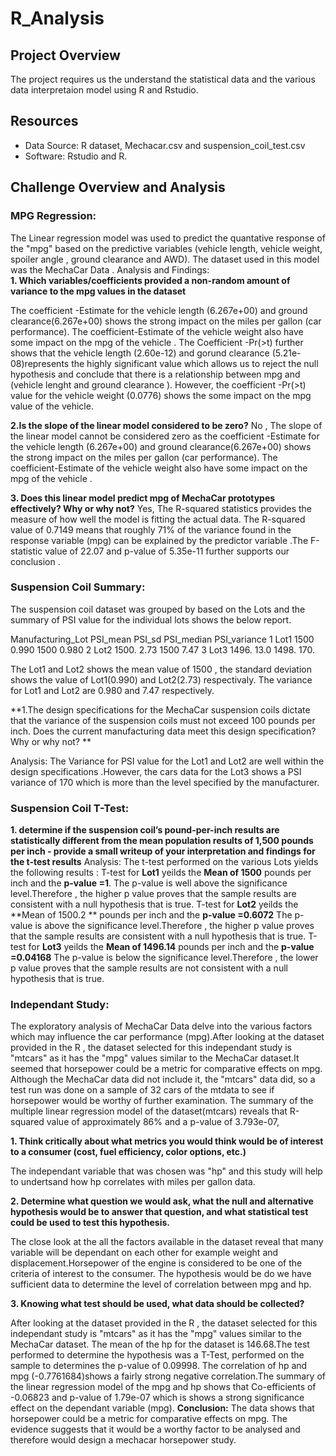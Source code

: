 # R_Analysis
## Project Overview
The project requires us the understand the statistical data and the various data interpretaion model using R and Rstudio.
## Resources
- Data Source: R dataset, Mechacar.csv and suspension_coil_test.csv
- Software: Rstudio and R.

## Challenge Overview and Analysis
### MPG Regression:
The Linear regression model was used to predict the quantative response of the "mpg" based on the predictive variables (vehicle length, vehicle weight, spoiler angle , ground clearance and AWD). The dataset used in this model was the MechaCar Data . 
Analysis and Findings:  
**1. Which variables/coefficients provided a non-random amount of variance to the mpg values in the dataset**
 
 The coefficient -Estimate for the vehicle length (6.267e+00) and ground clearance(6.267e+00) shows the strong impact on the miles per gallon (car performance). The coefficient-Estimate of the vehicle weight also have some impact on the mpg of the vehicle . The Coefficient -Pr(>t) further shows that the vehicle length (2.60e-12) and gorund clearance (5.21e-08)represents the highly significant value which allows us to reject the null hypothesis and conclude that there is a relationship between mpg and (vehicle lenght and ground clearance ). However, the coefficient -Pr(>t) value for the vehicle weight (0.0776) shows the some impact on the mpg value of the vehicle.

**2.Is the slope of the linear model considered to be zero?**
 No , The slope of the linear model cannot be considered zero as the coefficient -Estimate for the vehicle length (6.267e+00) and ground clearance(6.267e+00) shows the strong impact on the miles per gallon (car performance). The coefficient-Estimate of the vehicle weight also have some impact on the mpg of the vehicle .

**3. Does this linear model predict mpg of MechaCar prototypes effectively? Why or why not?**
 Yes, The R-squared statistics provides the measure of how well the model is fitting the actual data. The R-squared value of  0.7149 means that roughly 71% of the variance found in the response variable (mpg) can be explained by the predictor variable .The F-statistic value of  22.07 and  p-value of 5.35e-11 further supports our conclusion .



### Suspension Coil Summary:
The suspension coil dataset was grouped by based on the Lots and the summary of PSI value for the individual lots shows the below report. 

Manufacturing_Lot PSI_mean  PSI_sd  PSI_median 	PSI_variance
  <fct>           <dbl>     <dbl>    <dbl>       <dbl>
1 Lot1             1500     0.990    1500        0.980
2 Lot2             1500.    2.73     1500        7.47 
3 Lot3             1496.    13.0     1498.       170.
   
The Lot1 and Lot2 shows the mean value of 1500 , the standard deviation shows the value of Lot1(0.990) and Lot2(2.73) respectivaly. The variance for Lot1 and Lot2  are 0.980 and 7.47 respectively.

**1.The design specifications for the MechaCar suspension coils dictate that the variance of the suspension coils must not exceed 100 pounds per inch. Does the current manufacturing data meet this design specification? Why or why not? **

Analysis:
The Variance for PSI value for the Lot1 and Lot2 are well within the design specifications .However, the cars data for the Lot3 shows a PSI variance of 170 which is more than the level specified by the manufacturer. 


### Suspension Coil T-Test:
**1. determine if the suspension coil’s pound-per-inch results are statistically different from the mean population results of 1,500 pounds per inch - provide a small writeup of your interpretation and findings for the t-test results**
Analysis:
The t-test performed on the various Lots yields the following results :
T-test for **Lot1** yeilds the **Mean of 1500** pounds per inch and the **p-value =1**. The p-value is well above the significance level.Therefore , the higher p value proves that the sample results are consistent with a null hypothesis  that is true.
T-test for **Lot2** yeilds the **Mean of 1500.2 ** pounds per inch and the **p-value =0.6072** The p-value is above the significance level.Therefore , the higher p value proves that the sample results are consistent with a null hypothesis  that is true.
T-test for **Lot3** yeilds the **Mean of 1496.14** pounds per inch and the **p-value =0.04168** The p-value is below the significance level.Therefore , the lower p value proves that the sample results are  not consistent with a null hypothesis  that is true.



### Independant Study:
The exploratory analysis of MechaCar Data delve into the various factors which may influence the car performance (mpg).After looking at the dataset provided in the R , the dataset selected for this independant study is "mtcars" as it has the  "mpg" values similar to the MechaCar dataset.It seemed that horsepower could be a metric for comparative effects on mpg. Although the MechaCar data did not include it, the "mtcars" data did, so a test run was done on a sample of 32 cars of the mtdata to see if horsepower would be worthy of further examination.
The summary of the multiple linear regression model of the dataset(mtcars) reveals that R-squared value of approximately 86% and a p-value of 3.793e-07,

**1. Think critically about what metrics you would think would be of interest to a consumer (cost, fuel efficiency, color options, etc.)**

 The independant variable that was chosen was "hp" and this study will help to undertsand how hp correlates with miles per gallon data.

**2. Determine what question we would ask, what the null and alternative hypothesis would be to answer that question, and what statistical test could be used to test this hypothesis.**

The close look at the all the factors available in the dataset reveal that many variable will be dependant on each other for example weight and displacement.Horsepower of the engine is considered to be one of the criteria of interest to the consumer.
The hypothesis would be do we have sufficient data to determine the level of correlation between mpg and hp.

**3. Knowing what test should be used, what data should be collected?**

 After looking at the dataset provided in the R , the dataset selected for this independant study is "mtcars" as  it has the  "mpg" values similar to the MechaCar dataset.
 The mean of the hp for the dataset is 146.68.The test performed to determine the hypothesis was a T-Test, performed on the sample to determines the p-value of 0.09998. The correlation of hp and mpg (-0.7761684)shows a fairly strong negative correlation.The summary of the linear regression model of the mpg and hp shows that Co-efficients of -0.06823 and p-value of 1.79e-07 which is shows a strong significance effect on the dependant variable (mpg).
**Conclusion:** The data shows that horsepower could be a metric for comparative effects on mpg. The evidence suggests that it would be a worthy factor to be analysed and therefore would design a mechacar horsepower study.





